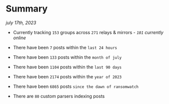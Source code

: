 
# Summary
_july 17th, 2023_

- Currently tracking `153` groups across `271` relays & mirrors - _`101` currently online_

- There have been `7` posts within the `last 24 hours`

- There have been `133` posts within the `month of july`

- There have been `1104` posts within the `last 90 days`

- There have been `2174` posts within the `year of 2023`

- There have been `6865` posts `since the dawn of ransomwatch`

- There are `80` custom parsers indexing posts
